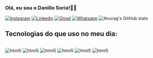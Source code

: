 ### Olá, eu sou o Danillo Soria!🙋‍♂️


[![Instagram](https://img.shields.io/badge/Instagram-E4405F?style=for-the-badge&logo=instagram&logoColor=white)](https://www.instagram.com/dansoria_?igsh=MW5lNGlyOTF5MDI4Zw==)
[![Linkedin](https://img.shields.io/badge/LinkedIn-0077B5?style=for-the-badge&logo=linkedin&logoColor=white)](https://www.linkedin.com/in/danillo-soria-35aa06279?utm_source=share&utm_campaign=share_via&utm_content=profile&utm_medium=android_app)
[![Gmail](https://img.shields.io/badge/Gmail-D14836?style=for-the-badge&logo=gmail&logoColor=white)](https://www.Gmail.com/danillo.s.soria@gmail.com)
[![Whatsapp](https://img.shields.io/badge/WhatsApp-25D366?style=for-the-badge&logo=whatsapp&logoColor=white)](https://wa.me/qr/VZ4SMJE2CXZWJ1)
![Anurag's GitHub stats](https://github-readme-stats.vercel.app/api?username=DanilloSoria&show_icons=true&theme=dracula)

## Tecnologias do que uso no meu dia:

<div style="display: inline_block"><br/>
    <img alt="html5" src="https://img.shields.io/badge/JavaScript-323330?style=for-the-badge&logo=javascript&logoColor=F7DF1E" />
    <img alt="html5" src="https://img.shields.io/badge/CSS3-1572B6?style=for-the-badge&logo=css3&logoColor=whitee" />
    <img alt="html5" src="https://img.shields.io/badge/HTML5-E34F26?style=for-the-badge&logo=html5&logoColor=white" />
    <img alt="html5" src="https://img.shields.io/badge/Node.js-43853D?style=for-the-badge&logo=node.js&logoColor=white" />
    <img alt="html5" src="https://img.shields.io/badge/React_Native-20232A?style=for-the-badge&logo=react&logoColor=61DAFB" />
      <img alt="html5" src="https://img.shields.io/badge/Microsoft_Excel-217346?style=for-the-badge&logo=microsoft-excel&logoColor=white" />
</div>
